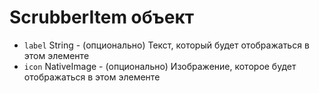 # ScrubberItem объект

* `label` String - (опционально) Текст, который будет отображаться в этом элементе
* `icon` NativeImage - (опционально) Изображение, которое будет отображаться в этом элементе